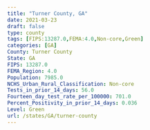 ```yaml
---
title: "Turner County, GA"
date: 2021-03-23
draft: false
type: county
tags: [FIPS:13287.0,FEMA:4.0,Non-core,Green]
categories: [GA]
County: Turner County
State: GA
FIPS: 13287.0
FEMA_Region: 4.0
Population: 7985.0
NCHS_Urban_Rural_Classification: Non-core
Tests_in_prior_14_days: 56.0
Fourteen_day_test_rate_per_100000: 701.0
Percent_Positivity_in_prior_14_days: 0.036
Level: Green
url: /states/GA/turner-county
---
```



